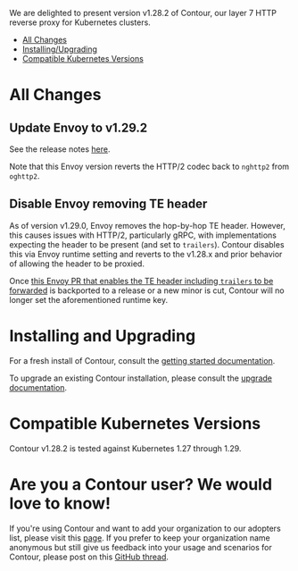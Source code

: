 We are delighted to present version v1.28.2 of Contour, our layer 7 HTTP reverse proxy for Kubernetes clusters.

- [All Changes](#all-changes)
- [Installing/Upgrading](#installing-and-upgrading)
- [Compatible Kubernetes Versions](#compatible-kubernetes-versions)

# All Changes

## Update Envoy to v1.29.2

See the release notes [here](https://www.envoyproxy.io/docs/envoy/v1.29.2/version_history/v1.29/v1.29.2).

Note that this Envoy version reverts the HTTP/2 codec back to `nghttp2` from `oghttp2`.

## Disable Envoy removing TE header

As of version v1.29.0, Envoy removes the hop-by-hop TE header.
However, this causes issues with HTTP/2, particularly gRPC, with implementations expecting the header to be present (and set to `trailers`).
Contour disables this via Envoy runtime setting and reverts to the v1.28.x and prior behavior of allowing the header to be proxied.

Once [this Envoy PR that enables the TE header including `trailers` to be forwarded](https://github.com/envoyproxy/envoy/pull/32255) is backported to a release or a new minor is cut, Contour will no longer set the aforementioned runtime key.

# Installing and Upgrading

For a fresh install of Contour, consult the [getting started documentation](https://projectcontour.io/getting-started/).

To upgrade an existing Contour installation, please consult the [upgrade documentation](https://projectcontour.io/resources/upgrading/).


# Compatible Kubernetes Versions

Contour v1.28.2 is tested against Kubernetes 1.27 through 1.29.


# Are you a Contour user? We would love to know!
If you're using Contour and want to add your organization to our adopters list, please visit this [page](https://projectcontour.io/resources/adopters/). If you prefer to keep your organization name anonymous but still give us feedback into your usage and scenarios for Contour, please post on this [GitHub thread](https://github.com/projectcontour/contour/issues/1269).
